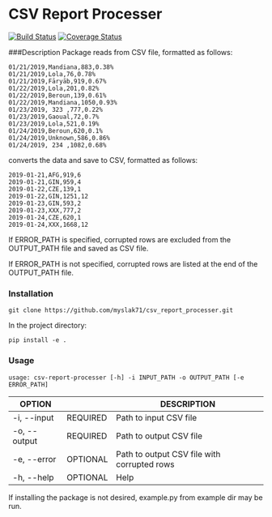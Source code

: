 CSV Report Processer
==================== 
[![Build Status](https://travis-ci.org/myslak71/csv_report_processer.svg?branch=master)](https://travis-ci.org/myslak71/csv_report_processer)
[![Coverage Status](https://coveralls.io/repos/github/myslak71/csv_report_processer/badge.svg?branch=master)](https://coveralls.io/github/myslak71/csv_report_processer?branch=master)

###Description
Package reads from CSV file, formatted as follows:
```
01/21/2019,Mandiana,883,0.38%
01/21/2019,Lola,76,0.78%
01/21/2019,Fāryāb,919,0.67%
01/22/2019,Lola,201,0.82%
01/22/2019,Beroun,139,0.61%
01/22/2019,Mandiana,1050,0.93%
01/23/2019, 323 ,777,0.22%
01/23/2019,Gaoual,72,0.7%
01/23/2019,Lola,521,0.19%
01/24/2019,Beroun,620,0.1%
01/24/2019,Unknown,586,0.86%
01/24/2019, 234 ,1082,0.68%
```
converts the data and save to CSV, formatted as follows:
```
2019-01-21,AFG,919,6
2019-01-21,GIN,959,4
2019-01-22,CZE,139,1
2019-01-22,GIN,1251,12
2019-01-23,GIN,593,2
2019-01-23,XXX,777,2
2019-01-24,CZE,620,1
2019-01-24,XXX,1668,12
```
If ERROR_PATH is specified, corrupted rows are excluded from the OUTPUT_PATH file and saved
as CSV file.

If ERROR_PATH is not specified, corrupted rows are listed at the end of the OUTPUT_PATH file. 
### Installation
```
git clone https://github.com/myslak71/csv_report_processer.git
```
In the project directory:
```
pip install -e .
```

### Usage
```
usage: csv-report-processer [-h] -i INPUT_PATH -o OUTPUT_PATH [-e ERROR_PATH]
```


|OPTION    | |DESCRIPTION |
| --------  |---|-------------|
|-i, --input|REQUIRED |Path to input CSV file|
|-o, --output|REQUIRED |Path to output CSV file|
|-e, --error|OPTIONAL |Path to output CSV file with corrupted rows|
|-h, --help|OPTIONAL|Help|

If installing the package is not desired, example.py from example dir may be run.
